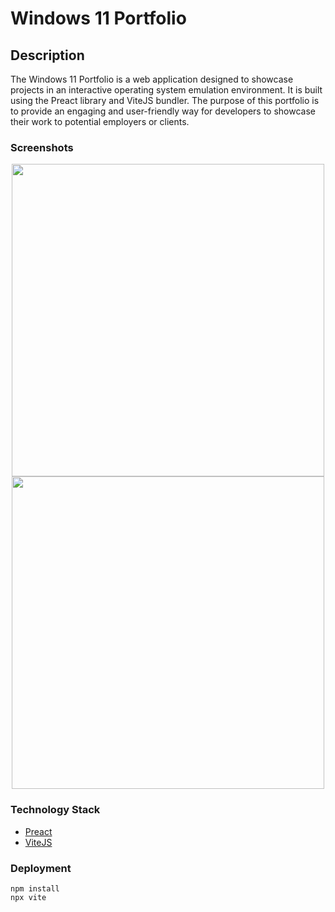 # Windows 11 Portfolio

## Description
The Windows 11 Portfolio is a web application designed to showcase projects in an interactive operating system emulation environment. It is built using the Preact library and ViteJS bundler. The purpose of this portfolio is to provide an engaging and user-friendly way for developers to showcase their work to potential employers or clients.

### Screenshots
<p align="center">
<img src="https://user-images.githubusercontent.com/78017471/219952808-da1cda3c-ccdd-4177-a2c2-4046b15f0244.png" width="500" />
<img src="https://user-images.githubusercontent.com/78017471/219952806-4a3f837d-a942-4827-b0ef-d49b6c83c24e.png" width="500" />
</p>

### Technology Stack
- [Preact](https://preactjs.com/)
- [ViteJS](http://vitejs.dev/)

### Deployment
```
npm install
npx vite
```
